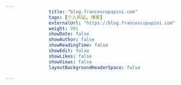 ---
                title: "blog.francescopapini.com"
                tags: [个人网站, 博客]
                externalUrl: "https://blog.francescopapini.com"
                weight: 991
                showDate: false
                showAuthor: false
                showReadingTime: false
                showEdit: false
                showLikes: false
                showViews: false
                layoutBackgroundHeaderSpace: false
                ---

